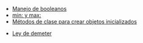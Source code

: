 -   [Manejo de booleanos](manejo-de-booleanos.md)
-   [min: y max:](min--y-max-.md)
-   [Métodos de clase para crear objetos inicializados](metodos-de-clase-para-crear-objetos-inicializados.md)

<!-- -->

-   [Ley de demeter](ley-de-demeter.md)

